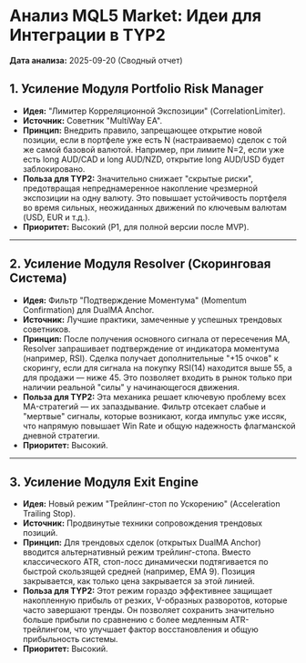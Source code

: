 ﻿# Анализ MQL5 Market: Идеи для Интеграции в TYP2
**Дата анализа:** 2025-09-20 (Сводный отчет)

## 1. Усиление Модуля Portfolio Risk Manager
- **Идея:** "Лимитер Корреляционной Экспозиции" (CorrelationLimiter).
- **Источник:** Советник "MultiWay EA".
- **Принцип:** Внедрить правило, запрещающее открытие новой позиции, если в портфеле уже есть N (настраиваемо) сделок с той же самой базовой валютой. Например, при лимите N=2, если уже есть long AUD/CAD и long AUD/NZD, открытие long AUD/USD будет заблокировано.
- **Польза для TYP2:** Значительно снижает "скрытые риски", предотвращая непреднамеренное накопление чрезмерной экспозиции на одну валюту. Это повышает устойчивость портфеля во время сильных, неожиданных движений по ключевым валютам (USD, EUR и т.д.).
- **Приоритет:** Высокий (P1, для полной версии после MVP).

---

## 2. Усиление Модуля Resolver (Скоринговая Система)
- **Идея:** Фильтр "Подтверждение Моментума" (Momentum Confirmation) для DualMA Anchor.
- **Источник:** Лучшие практики, замеченные у успешных трендовых советников.
- **Принцип:** После получения основного сигнала от пересечения MA, Resolver запрашивает подтверждение от индикатора моментума (например, RSI). Сделка получает дополнительные "+15 очков" к скорингу, если для сигнала на покупку RSI(14) находится выше 55, а для продажи — ниже 45. Это позволяет входить в рынок только при наличии реальной "силы" у начинающегося движения.
- **Польза для TYP2:** Эта механика решает ключевую проблему всех MA-стратегий — их запаздывание. Фильтр отсекает слабые и "мертвые" сигналы, которые возникают, когда импульс уже иссяк, что напрямую повышает Win Rate и общую надежность флагманской дневной стратегии.
- **Приоритет:** Высокий.

---

## 3. Усиление Модуля Exit Engine
- **Идея:** Новый режим "Трейлинг-стоп по Ускорению" (Acceleration Trailing Stop).
- **Источник:** Продвинутые техники сопровождения трендовых позиций.
- **Принцип:** Для трендовых сделок (открытых DualMA Anchor) вводится альтернативный режим трейлинг-стопа. Вместо классического ATR, стоп-лосс динамически подтягивается по быстрой скользящей средней (например, EMA 9). Позиция закрывается, как только цена закрывается за этой линией.
- **Польза для TYP2:** Этот режим гораздо эффективнее защищает накопленную прибыль от резких, V-образных разворотов, которые часто завершают тренды. Он позволяет сохранить значительно больше прибыли по сравнению с более медленным ATR-трейлингом, что улучшает фактор восстановления и общую прибыльность системы.
- **Приоритет:** Высокий.
